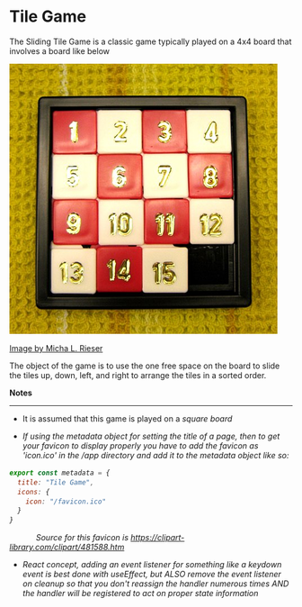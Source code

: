 # Tile Game

The Sliding Tile Game is a classic game typically played on a 4x4 board that involves a board like below

![Sliding Tile Board](app/sliding_puzzle.png)

<a href="https://commons.wikimedia.org/w/index.php?curid=3104433">Image by Micha L. Rieser</a>

The object of the game is to use the one free space on the board to slide the tiles up, down, left, and right to arrange the tiles in a sorted order.


**Notes**
<hr/>

- It is assumed that this game is played on a <em>square<em> board

- If using the metadata object for setting the title of a page, then to get your favicon to display properly you have to add the favicon as 'icon.ico' in the /app directory and add it to the metadata object like so:
```javascript
export const metadata = {
  title: "Tile Game",
  icons: {
    icon: "/favicon.ico"
  }
}
```

&nbsp;&nbsp;&nbsp;&nbsp;&nbsp;&nbsp;&nbsp;&nbsp;&nbsp;&nbsp;&nbsp;&nbsp;Source for this favicon is https://clipart-library.com/clipart/481588.htm

- React concept, adding an event listener for something like a keydown event is best done with useEffect, but *ALSO* remove the event listener on cleanup so that you don't reassign the handler numerous times *AND* the handler will be registered to act on proper state information

